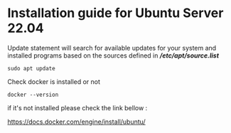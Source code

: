 # Installation guide for Ubuntu Server 22.04 

Update statement will search for available updates for your system and installed programs based on the sources defined in ***/etc/apt/source.list***

```
sudo apt update
```
Check docker is installed or not

```
docker --version
```
if it's not installed please check the link bellow :

https://docs.docker.com/engine/install/ubuntu/
